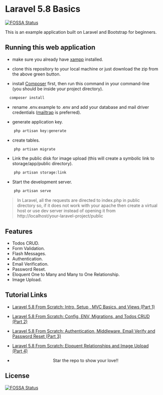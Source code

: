 # Laravel 5.8 Basics
[![FOSSA Status](https://app.fossa.io/api/projects/git%2Bgithub.com%2Fnirmesh%2Flaravel-crud-vm-with-admin.svg?type=shield)](https://app.fossa.io/projects/git%2Bgithub.com%2Fnirmesh%2Flaravel-crud-vm-with-admin?ref=badge_shield)

This is an example application built on Laravel and Bootstrap for beginners.

## Running this web application

- make sure you already have [xampp](https://www.apachefriends.org/index.html) installed.

- clone this repository to your local machine or just download the zip from the above green button.

- install [Composer](https://getcomposer.org/download) first, then run this command in your command-line (you should be inside your project directory). 
```bash
  composer install
```

- rename .env.example to .env and add your database and mail driver credentials ([mailtrap](https://mailtrap.io) is preferred).

- generate application key.

```bash
    php artisan key:generate
```

- create tables.

```bash
    php artisan migrate
```

- Link the public disk for image upload (this will create a symbolic link to storage/app/public directory).
```bash
    php artisan storage:link
```

- Start the development server.

```bash
    php artisan serve
```

> In Laravel, all the requests are directed to index.php in public directory so, if it does not work with your apache then create a virtual host or use dev server instead of opening it from http://localhost/your-laravel-project/public

## Features
- Todos CRUD.
- Form Validation.
- Flash Messages.
- Authentication.
- Email Verification.
- Password Reset.
- Eloquent One to Many and Many to One Relationship.
- Image Upload.

## Tutorial Links
- [Laravel 5.8 From Scratch: Intro, Setup , MVC Basics, and Views (Part 1)](https://medium.com/@sagarmaheshwary31/laravel-5-8-from-scratch-intro-setup-mvc-basics-and-views-74d46f93fe0c)
- [Laravel 5.8 From Scratch: Config, ENV, Migrations, and Todos CRUD (Part 2)](https://medium.com/@sagarmaheshwary31/laravel-5-8-from-scratch-config-env-migrations-and-todos-crud-7c771bcac802)
- [Laravel 5.8 From Scratch: Authentication, Middleware, Email Verify and Password Reset (Part 3)](https://medium.com/@sagarmaheshwary31/laravel-5-8-from-scratch-authentication-middleware-email-verify-and-password-reset-93a4b2103794)
- [Laravel 5.8 From Scratch: Eloquent Relationships and Image Upload (Part 4)](https://medium.com/@sagarmaheshwary31/laravel-5-8-from-scratch-eloquent-relationships-and-image-upload-49daece52a24)

- <p style="text-align: center;">Star the repo to show your love!!</p>

## License
[![FOSSA Status](https://app.fossa.io/api/projects/git%2Bgithub.com%2Fnirmesh%2Flaravel-crud-vm-with-admin.svg?type=large)](https://app.fossa.io/projects/git%2Bgithub.com%2Fnirmesh%2Flaravel-crud-vm-with-admin?ref=badge_large)